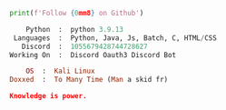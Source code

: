 ```python
print(f'Follow {0mm8} on Github')
```

```python
    Python  :  python 3.9.13
 Languages  :  Python, Java, Js, Batch, C, HTML/CSS
   Discord  :  1055679428744728627
Working On  :  Discord Oauth3 Discord Bot
```

```Ruby
    OS  :  Kali Linux
Doxxed  :  To Many Time (Man a skid fr)
```

```json
Knowledge is power.
```







<!-- ShareThis BEGIN --><div class="sharethis-inline-follow-buttons"></div><!-- ShareThis END -->
